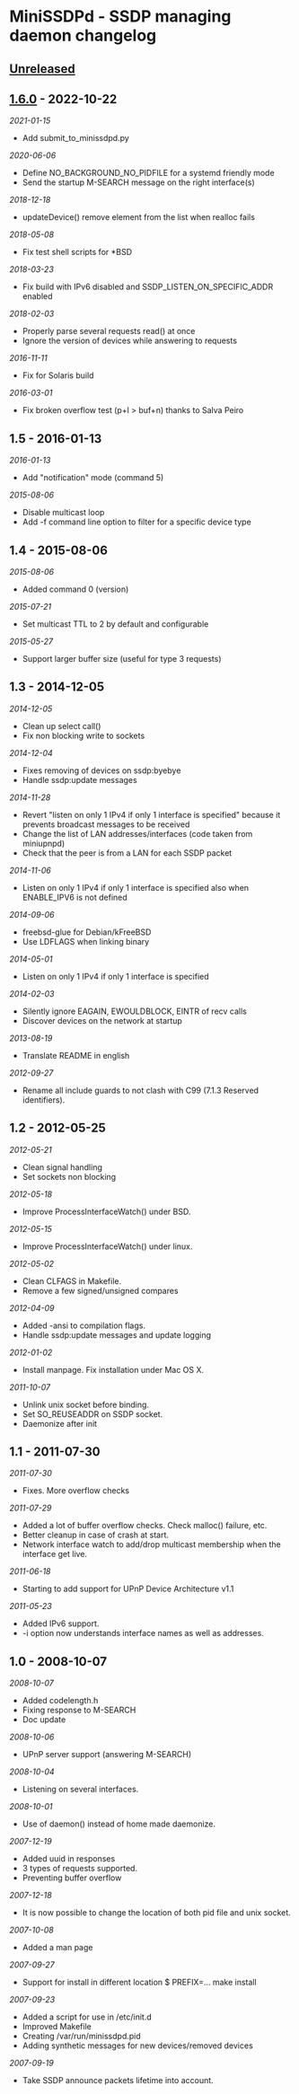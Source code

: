 # MiniSSDPd - SSDP managing daemon changelog

## [Unreleased]

## [1.6.0] - 2022-10-22

*2021-01-15*
- Add submit_to_minissdpd.py

*2020-06-06*
- Define NO_BACKGROUND_NO_PIDFILE for a systemd friendly mode
- Send the startup M-SEARCH message on the right interface(s)

*2018-12-18*
- updateDevice() remove element from the list when realloc fails

*2018-05-08*
- Fix test shell scripts for *BSD

*2018-03-23*
- Fix build with IPv6 disabled and SSDP_LISTEN_ON_SPECIFIC_ADDR enabled

*2018-02-03*
- Properly parse several requests read() at once
- Ignore the version of devices while answering to requests

*2016-11-11*
- Fix for Solaris build

*2016-03-01*
- Fix broken overflow test (p+l > buf+n) thanks to Salva Peiro

## 1.5 - 2016-01-13

*2016-01-13*
- Add "notification" mode (command 5)

*2015-08-06*
- Disable multicast loop
- Add -f command line option to filter for a specific device type

## 1.4 - 2015-08-06

*2015-08-06*
- Added command 0 (version)

*2015-07-21*
- Set multicast TTL to 2 by default and configurable

*2015-05-27*
- Support larger buffer size (useful for type 3 requests)

## 1.3 - 2014-12-05

*2014-12-05*
- Clean up select call()
- Fix non blocking write to sockets

*2014-12-04*
- Fixes removing of devices on ssdp:byebye
- Handle ssdp:update messages

*2014-11-28*
- Revert "listen on only 1 IPv4 if only 1 interface is specified"
  because it prevents broadcast messages to be received
- Change the list of LAN addresses/interfaces (code taken from miniupnpd)
- Check that the peer is from a LAN for each SSDP packet

*2014-11-06*
- Listen on only 1 IPv4 if only 1 interface is specified
  also when ENABLE_IPV6 is not defined

*2014-09-06*
- freebsd-glue for Debian/kFreeBSD
- Use LDFLAGS when linking binary

*2014-05-01*
- Listen on only 1 IPv4 if only 1 interface is specified

*2014-02-03*
- Silently ignore EAGAIN, EWOULDBLOCK, EINTR of recv calls
- Discover devices on the network at startup

*2013-08-19*
- Translate README in english

*2012-09-27*
- Rename all include guards to not clash with C99
  (7.1.3 Reserved identifiers).

## 1.2 - 2012-05-25

*2012-05-21*
- Clean signal handling
- Set sockets non blocking

*2012-05-18*
- Improve ProcessInterfaceWatch() under BSD.

*2012-05-15*
- Improve ProcessInterfaceWatch() under linux.

*2012-05-02*
- Clean CLFAGS in Makefile.
- Remove a few signed/unsigned compares

*2012-04-09*
- Added -ansi to compilation flags.
- Handle ssdp:update messages and update logging

*2012-01-02*
- Install manpage. Fix installation under Mac OS X.

*2011-10-07*
- Unlink unix socket before binding.
- Set SO_REUSEADDR on SSDP socket.
- Daemonize after init

## 1.1 - 2011-07-30

*2011-07-30*
- Fixes. More overflow checks

*2011-07-29*
- Added a lot of buffer overflow checks. Check malloc() failure, etc.
- Better cleanup in case of crash at start.
- Network interface watch to add/drop multicast membership when the interface get live.

*2011-06-18*
- Starting to add support for UPnP Device Architecture v1.1

*2011-05-23*
- Added IPv6 support.
- -i option now understands interface names as well as addresses.

## 1.0 - 2008-10-07

*2008-10-07*
- Added codelength.h
- Fixing response to M-SEARCH
- Doc update

*2008-10-06*
- UPnP server support (answering M-SEARCH)

*2008-10-04*
- Listening on several interfaces.

*2008-10-01*
- Use of daemon() instead of home made daemonize.

*2007-12-19*
- Added uuid in responses
- 3 types of requests supported.
- Preventing buffer overflow

*2007-12-18*
- It is now possible to change the location of both pid file and
  unix socket.

*2007-10-08*
- Added a man page

*2007-09-27*
- Support for install in different location $ PREFIX=... make install

*2007-09-23*
- Added a script for use in /etc/init.d
- Improved Makefile
- Creating /var/run/minissdpd.pid
- Adding synthetic messages for new devices/removed devices

*2007-09-19*
- Take SSDP announce packets lifetime into account.

[unreleased]: https://github.com/miniupnp/miniupnp/compare/minissdpd_1_6_0...HEAD
[1.6.0]: https://github.com/miniupnp/miniupnp/compare/minissdpd_1_5...minissdpd_1_6_0
